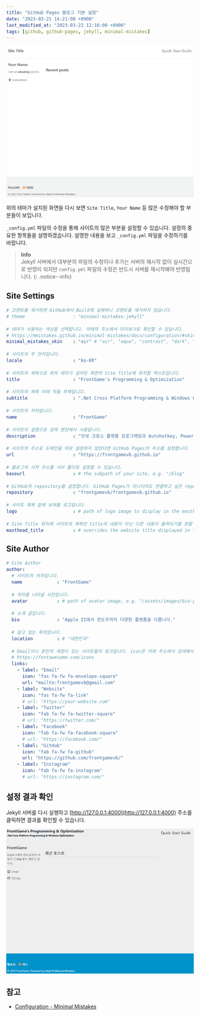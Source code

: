 ```yaml
---
title: "GitHub Pages 블로그 기본 설정"
date: "2023-03-21 14:21:00 +0900"
last_modified_at: "2023-03-22 12:16:00 +0900"
tags: [github, github-pages, jekyll, minimal-mistakes]
---
```

![Github Pages jekyll 테마 설치](/assets/images/github-pages-theme-installed.png)

위의 테마가 설치된 화면을 다시 보면 `Site Title`, `Your Name` 등 많은 수정해야 할 부분들이 보입니다.

`_config.yml` 파일의 수정을 통해 사이트의 많은 부분을 설정할 수 있습니다. 설정의 중요한 항목들을 설명하겠습니다. 설명한 내용을 보고 `_config.yml` 파일을 수정하기를 바랍니다.

> __Info__  
> Jekyll 서버에서 대부분의 파일의 수정이나 추가는 서버의 재시작 없이 실시간으로 반영이 되지만 `config.yml` 파일의 수정은 반드시 서버를 재시작해야 반영됩니다.
{: .notice--info}

## Site Settings

```yml
# 코멘트를 제거하면 GitHub에서 Build에 실패하니 코멘트를 제거하지 않습니다.
# theme                  : "minimal-mistakes-jekyll"

# 테마가 사용하는 색상을 선택합니다. 아래의 주소에서 미리보기로 확인할 수 있습니다.
# https://mmistakes.github.io/minimal-mistakes/docs/configuration/#skin
minimal_mistakes_skin    : "air" # "air", "aqua", "contrast", "dark", "dirt", "neon", "mint", "plum", "sunrise"

# 사이트의 주 언어입니다.
locale                   : "ko-KR"

# 사이트의 제목으로 위의 테마가 설치된 화면의 Site Title에 위치할 텍스트입니다.
title                    : "FrontGame's Programming & Optimization"

# 사이트의 제목 아래 적을 부제입니다.
subtitle                 : ".Net Cross Platform Programming & Windows Optimization"

# 사이트의 저자입니다.
name                     : "FrontGame"

# 사이트의 설명으로 검색 엔진에서 사용됩니다.
description              : "닷넷 크로스 플랫폼 프로그래밍과 Autohotkey, Powershell 등 스크립트 언어를 이용한 윈도우 최적화를 다룹니다."

# 사이트의 주소로 도메인을 따로 설정하지 않았다면 GitHub Pages의 주소를 설정합니다.
url                      : "https://frontgamevb.github.io"

# 블로그의 시작 주소를 서브 폴더로 설정할 수 있습니다.
baseurl                  : # the subpath of your site, e.g. "/blog"

# GitHub의 repository를 설정합니다. GitHub Pages가 아니더라도 연결하고 싶은 repository를 설정하면 됩니다.
repository               : "frontgamevb/frontgamevb.github.io"

# 사이트 제목 앞에 보여줄 로고입니다.
logo                     : # path of logo image to display in the masthead, e.g. "/assets/images/88x88.png"

# Site Title 위치에 사이트의 제목인 title의 내용이 아닌 다른 내용이 출력되기를 원할 때 설정합니다.
masthead_title           : # overrides the website title displayed in the masthead, use " " for no title
```

## Site Author

```yml
# Site Author
author:
  # 사이트의 저자입니다.
  name             : "FrontGame"

  # 저자를 나타낼 사진입니다.
  avatar           : # path of avatar image, e.g. "/assets/images/bio-photo.jpg"

  # 소개 글입니다.
  bio              : "Apple II에서 윈도우까지 다양한 플랫폼을 다룹니다."

  # 살고 있는 위치입니다.
  location         : # "대한민국"

  # Email이나 본인의 계정이 있는 사이트들의 링크입니다. icon은 아래 주소에서 검색해서 설정합니다.
  # https://fontawesome.com/icons
  links:
    - label: "Email"
      icon: "fas fa-fw fa-envelope-square"
      url: "mailto:frontgamevb@gmail.com"
    - label: "Website"
      icon: "fas fa-fw fa-link"
      # url: "https://your-website.com"
    - label: "Twitter"
      icon: "fab fa-fw fa-twitter-square"
      # url: "https://twitter.com/"
    - label: "Facebook"
      icon: "fab fa-fw fa-facebook-square"
      # url: "https://facebook.com/"
    - label: "GitHub"
      icon: "fab fa-fw fa-github"
      url: "https://github.com/frontgamevb/"
    - label: "Instagram"
      icon: "fab fa-fw fa-instagram"
      # url: "https://instagram.com/"
```

## 설정 결과 확인

Jekyll 서버를 다시 실행하고 [http://127.0.0.1:4000](http://127.0.0.1:4000) 주소를 클릭하면 결과를 확인할 수 있습니다.

![Github Pages jekyll 테마 설치](/assets/images/github-pages-config-edited.png)

## 참고

- [Configuration - Minimal Mistakes](https://mmistakes.github.io/minimal-mistakes/docs/configuration/)